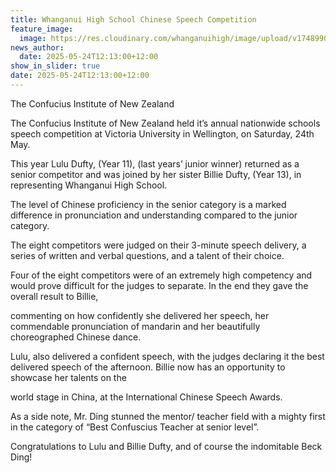 ```yaml
---
title: Whanganui High School Chinese Speech Competition
feature_image:
  image: https://res.cloudinary.com/whanganuihigh/image/upload/v1748990306/News/Billie_and_Lulu_Dufty_chinese_speech_comp.jpg
news_author:
  date: 2025-05-24T12:13:00+12:00
show_in_slider: true
date: 2025-05-24T12:13:00+12:00
---
```

The Confucius Institute of New Zealand

The Confucius Institute of New Zealand held it’s annual nationwide schools speech competition at Victoria University in Wellington, on Saturday, 24th May. 



This year Lulu Dufty, (Year 11), (last years’ junior winner) returned as a senior competitor and was joined by her sister Billie Dufty, (Year 13), in representing Whanganui High School.

The level of Chinese proficiency in the senior category is a marked difference in pronunciation and understanding compared to the junior category. 

The eight competitors were judged on their 3-minute speech delivery, a series of written and verbal questions, and a talent of their choice. 

Four of the eight competitors were of an extremely high competency and would prove difficult for the judges to separate. In the end they gave the overall result to Billie, 

commenting on how confidently she delivered her speech, her commendable pronunciation of mandarin and her beautifully choreographed Chinese dance. 

Lulu, also delivered a confident speech, with the judges declaring it the best delivered speech of the afternoon. Billie now has an opportunity to showcase her talents on the 

world stage in China, at the International Chinese Speech Awards.

As a side note, Mr. Ding stunned the mentor/ teacher field with a mighty first in the category of “Best Confuscius Teacher at senior level”.

Congratulations to Lulu and Billie Dufty, and of course the indomitable Beck Ding!
